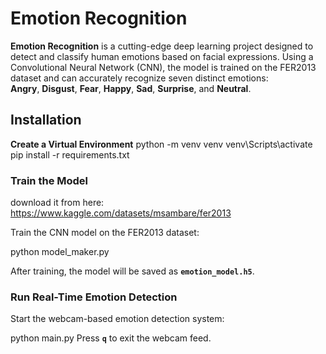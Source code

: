 # Emotion Recognition

**Emotion Recognition** is a cutting-edge deep learning project designed to detect and classify human emotions based on facial expressions. Using a Convolutional Neural Network (CNN), the model is trained on the FER2013 dataset and can accurately recognize seven distinct emotions:  
**Angry**, **Disgust**, **Fear**, **Happy**, **Sad**, **Surprise**, and **Neutral**.

## Installation

 **Create a Virtual Environment**
   python -m venv venv
   venv\Scripts\activate
   pip install -r requirements.txt

### Train the Model
download it from here:  https://www.kaggle.com/datasets/msambare/fer2013

Train the CNN model on the FER2013 dataset:

python model_maker.py

After training, the model will be saved as **`emotion_model.h5`**.

### Run Real-Time Emotion Detection
Start the webcam-based emotion detection system:

python main.py
Press **`q`** to exit the webcam feed.